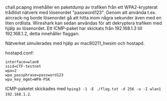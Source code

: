 chall.pcapng innehåller en paketdump av trafiken från ett WPA2-krypterat trådlöst nätverk med lösenordet "password123". Genom att använda t.ex. aircrack-ng borde lösenordet gå att hitta inom några sekunder även med en liten ordlista. Wireshark kan sedan användas för att dekryptera trafiken med hjälp av lösenordet. Ett ICMP-paket har skickats från 192.168.1.3 till 192.168.1.2, detta innehåller flaggan.

Nätverket simulerades med hjälp av mac80211_hwsim och hostapd.

hostapd.conf:
```
interface=wlan0
ssid=CTF-testnet
wpa=2
wpa_passphrase=password123
wpa_key_mgmt=WPA-PSK
```
ICMP-paketet skickades med `hping3 -1 -E ./flag.txt -d 256 -u -I wlan1 192.168.1.2`.
